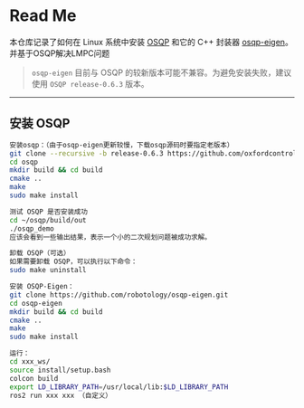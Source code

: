 # Read Me

本仓库记录了如何在 Linux 系统中安装 [OSQP](https://github.com/oxfordcontrol/osqp) 和它的 C++ 封装器 [osqp-eigen](https://github.com/robotology/osqp-eigen)。并基于OSQP解决LMPC问题

>  `osqp-eigen` 目前与 OSQP 的较新版本可能不兼容。为避免安装失败，建议使用 `OSQP release-0.6.3` 版本。

---

##  安装 OSQP


```bash
安装osqp：（由于osqp-eigen更新较慢，下载osqp源码时要指定老版本）
git clone --recursive -b release-0.6.3 https://github.com/oxfordcontrol/osqp.git
cd osqp
mkdir build && cd build
cmake .. 
make
sudo make install

测试 OSQP 是否安装成功
cd ~/osqp/build/out
./osqp_demo
应该会看到一些输出结果，表示一个小的二次规划问题被成功求解。

卸载 OSQP（可选）
如果需要卸载 OSQP，可以执行以下命令：
sudo make uninstall

安装 OSQP-Eigen：
git clone https://github.com/robotology/osqp-eigen.git
cd osqp-eigen
mkdir build && cd build
cmake .. 
make
sudo make install

运行：
cd xxx_ws/
source install/setup.bash 
colcon build
export LD_LIBRARY_PATH=/usr/local/lib:$LD_LIBRARY_PATH
ros2 run xxx xxx （自定义）
